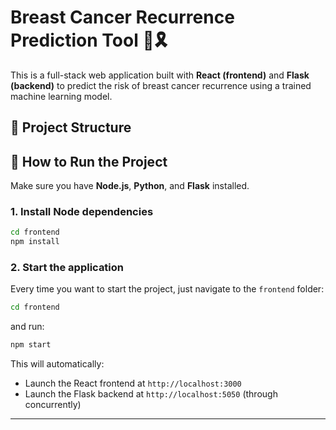# Breast Cancer Recurrence Prediction Tool 🧠🎗️

This is a full-stack web application built with **React (frontend)** and **Flask (backend)** to predict the risk of breast cancer recurrence using a trained machine learning model.

## 📁 Project Structure


## 🚀 How to Run the Project

Make sure you have **Node.js**, **Python**, and **Flask** installed.

### 1. Install Node dependencies
```bash
cd frontend
npm install
``` 

### 2. Start the application
Every time you want to start the project, just navigate to the `frontend` folder:
```bash
cd frontend
``` 
and run:
```bash
npm start
``` 

This will automatically:
- Launch the React frontend at `http://localhost:3000`
- Launch the Flask backend at `http://localhost:5050` (through concurrently)

---